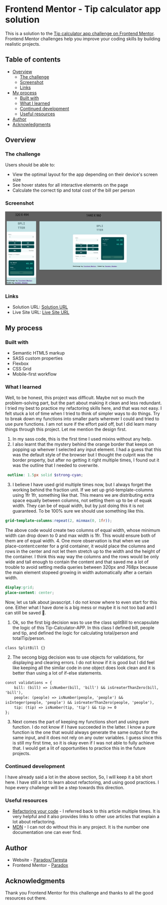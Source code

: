# Frontend Mentor - Tip calculator app solution

This is a solution to the [Tip calculator app challenge on Frontend Mentor](https://www.frontendmentor.io/challenges/tip-calculator-app-ugJNGbJUX). Frontend Mentor challenges help you improve your coding skills by building realistic projects.

## Table of contents

- [Overview](#overview)
  - [The challenge](#the-challenge)
  - [Screenshot](#screenshot)
  - [Links](#links)
- [My process](#my-process)
  - [Built with](#built-with)
  - [What I learned](#what-i-learned)
  - [Continued development](#continued-development)
  - [Useful resources](#useful-resources)
- [Author](#author)
- [Acknowledgments](#acknowledgments)

## Overview

### The challenge

Users should be able to:

- View the optimal layout for the app depending on their device's screen size
- See hover states for all interactive elements on the page
- Calculate the correct tip and total cost of the bill per person

### Screenshot

![](./design/Screenshot.jpg)

### Links

- Solution URL: [Solution URL](https://github.com/Taresta/Tip-Calculator-App.git)
- Live Site URL: [Live Site URL](https://taresta.github.io/Tip-Calculator-App/)

## My process

### Built with

- Semantic HTML5 markup
- SASS custom properties
- Flexbox
- CSS Grid
- Mobile-first workflow

### What I learned
Well, to be honest, this project was difficult. Maybe not so much the problem-solving part, but the part about making it clean and less redundant. I tried my best to practice my refactoring skills here, and that was not easy. I felt stuck a lot of time when I tried to think of simpler ways to do things. Try to break down my functions into smaller parts wherever I could and tried to use pure functions. I am not sure if the effort paid off, but I did learn many things through this project. 
Let me mention the design first. 
1. In my sass code, this is the first time I used mixins without any help. 
2. I also learnt that the mystery behind the orange border that keeps on popping up whenver I selected any input element. I had a guess that this was the default style of the browser but I thought the culprit was the border property, but after no getting it right multiple times, I found out it was the outline that I needed to overwrite.
```scss
 outline: 1.5px solid $strong-cyan;
```
3. I believe I have used grid multiple times now, but I always forget the working behind the fraction unit. If we set up grid-template-columns using 1fr 1fr, something like that. This means we are distributing extra space equally between columns, not setting them up to be of equak width. They can be of equal width, but by just doing this it is not guaranteed. To be 100% sure we should use something like this.
```scss
grid-template-columns:repeat(2, minmax(0, 1fr));
```
The above code would create two columns of equal width, whose minimum width can drop down to 0 and max width is 1fr. This would ensure both of them are of equal width.
4. One more observation is that when we use place-content:center for a grid container, it would place the columns and rows in the center and not let them stretch up to the width and the height of the container. I think this way way the columns and the rows would be only wide and tall enough to contain the content and that saved me a lot of trouble to avoid setting media queries between 320px and 768px because the main element stopeed growing in width automatically after a certain width.
```scss
display:grid;
place-content: center;
```
Now, let us talk about javascript. I do not know where to even start for this one. Either what I have done is a big mess or maybe it is not too bad and I can still be saved 🥲.
1. Ok, so the first big decision was to use the class splitBill to encapsulate the logic of this Tip-Calculator-APP. In this class I defined bill, people and tip, and defined the logic for calculating total/person and totalTip/person.
```jss
class SplitBill {}
```
2. The secong bigg decision was to use objects for validations, for displaying and clearing errors. I do not know if it is good but I did feel like keeping all the similar code in one object does look clean and it is better than using a lot of if-else statements.
```jss
const validations = {
    bill: (bill) => isNumber(bill, 'bill') && isGreaterThanZero(bill, 'bill'),
    people: (people) => isNumber(people, 'people') && isInteger(people, 'people') && isGreaterThanZero(people, 'people'),
    tip: (tip) => isNumber(tip, 'tip') && tip >= 0
};
```
3. Next comes the part of keeping my functions short and using pure function. I do not know if I have succeeded in the latter. I know a pure function is the one that would always generate the same output for the same input, and it does not rely on any outer variables. I guess since this is still my first time, so it is okay even if I was not able to fully achieve that. I would get a lit of opportunities to practice this in the future projects.

### Continued development

I have already said a lot in the above section, So, I will keep it a bit short here. I have still a lot to learn about refactoring, and using good practices. I hope every challenge will be a step towards this direction.

### Useful resources

- [Refactoring your code](https://www.frontendmentor.io/learning-paths/javascript-fundamentals-oR7g6-mTZ-/steps/66d537703c19191dc3bc0d36/article/read) - I referred back to this article multiple times. It is very helpful and it also provides links to other use articles that explain a lot about refactoring.
- [MDN](https://developer.mozilla.org/en-US/) - I can not do without this in any project. It is the number one documentation one can ever find.


## Author

- Website - [Paradox/Taresta](https://github.com/Taresta)
- Frontend Mentor - [Paradox](https://www.frontendmentor.io/profile/Taresta)

## Acknowledgments

Thank you Frontend Mentor for this challenge and thanks to all the good resources out there.
